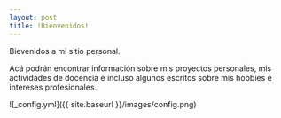 ```yaml
---
layout: post
title: !Bienvenidos!
---
```


Bievenidos a mi sitio personal. 

Acá podrán encontrar información sobre mis proyectos personales, mis actividades de docencia e incluso algunos escritos sobre mis hobbies e intereses profesionales.

![_config.yml]({{ site.baseurl }}/images/config.png)
